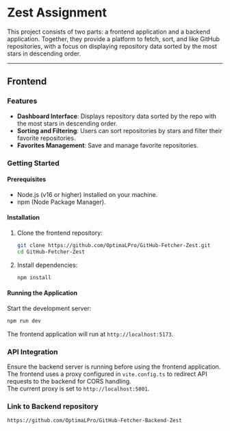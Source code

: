# Zest Assignment

This project consists of two parts: a frontend application and a backend application. Together, they provide a platform to fetch, sort, and like GitHub repositories, with a focus on displaying repository data sorted by the most stars in descending order.

---

## **Frontend**

### Features

- **Dashboard Interface**: Displays repository data sorted by the repo with the most stars in descending order.
- **Sorting and Filtering**: Users can sort repositories by stars and filter their favorite repositories.
- **Favorites Management**: Save and manage favorite repositories.

### Getting Started

#### Prerequisites

- Node.js (v16 or higher) installed on your machine.
- npm (Node Package Manager).

#### Installation

1. Clone the frontend repository:

   ```bash
   git clone https://github.com/OptimaLPro/GitHub-Fetcher-Zest.git
   cd GitHub-Fetcher-Zest
   ```

2. Install dependencies:

   ```bash
   npm install
   ```

#### Running the Application

Start the development server:

```bash
npm run dev
```

The frontend application will run at `http://localhost:5173`.

### API Integration

Ensure the backend server is running before using the frontend application.  
The frontend uses a proxy configured in `vite.config.ts` to redirect API requests to the backend for CORS handling.  
The current proxy is set to `http://localhost:5001`.

### Link to Backend repository

```
https://github.com/OptimaLPro/GitHub-Fetcher-Backend-Zest
```